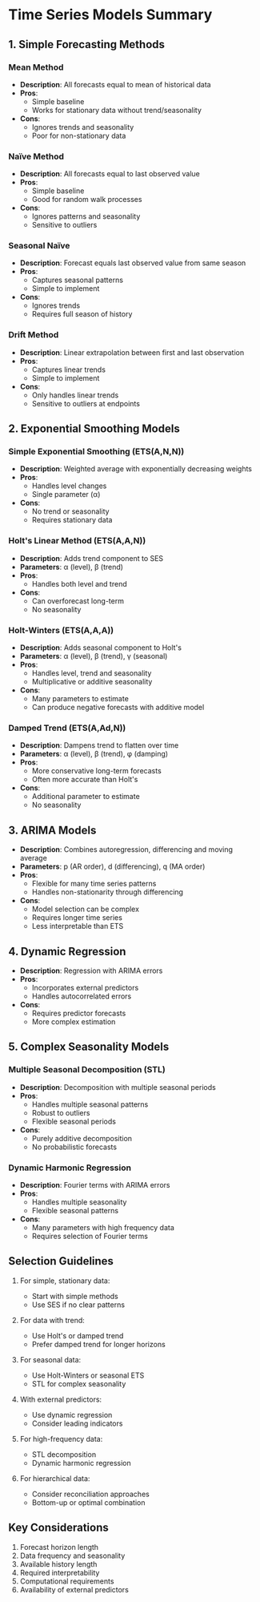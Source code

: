 
# Time Series Models Summary

## 1. Simple Forecasting Methods

### Mean Method
- **Description**: All forecasts equal to mean of historical data
- **Pros**:
  - Simple baseline
  - Works for stationary data without trend/seasonality
- **Cons**:
  - Ignores trends and seasonality
  - Poor for non-stationary data

### Naïve Method 
- **Description**: All forecasts equal to last observed value
- **Pros**:
  - Simple baseline
  - Good for random walk processes
- **Cons**:
  - Ignores patterns and seasonality
  - Sensitive to outliers

### Seasonal Naïve
- **Description**: Forecast equals last observed value from same season
- **Pros**:
  - Captures seasonal patterns
  - Simple to implement
- **Cons**:
  - Ignores trends
  - Requires full season of history

### Drift Method
- **Description**: Linear extrapolation between first and last observation
- **Pros**:
  - Captures linear trends
  - Simple to implement
- **Cons**:
  - Only handles linear trends
  - Sensitive to outliers at endpoints

## 2. Exponential Smoothing Models

### Simple Exponential Smoothing (ETS(A,N,N))
- **Description**: Weighted average with exponentially decreasing weights
- **Pros**:
  - Handles level changes
  - Single parameter (α)
- **Cons**:
  - No trend or seasonality
  - Requires stationary data

### Holt's Linear Method (ETS(A,A,N))
- **Description**: Adds trend component to SES
- **Parameters**: α (level), β (trend)
- **Pros**:
  - Handles both level and trend
- **Cons**:
  - Can overforecast long-term
  - No seasonality

### Holt-Winters (ETS(A,A,A))
- **Description**: Adds seasonal component to Holt's
- **Parameters**: α (level), β (trend), γ (seasonal)
- **Pros**:
  - Handles level, trend and seasonality
  - Multiplicative or additive seasonality
- **Cons**:
  - Many parameters to estimate
  - Can produce negative forecasts with additive model

### Damped Trend (ETS(A,Ad,N))
- **Description**: Dampens trend to flatten over time
- **Parameters**: α (level), β (trend), φ (damping)
- **Pros**:
  - More conservative long-term forecasts
  - Often more accurate than Holt's
- **Cons**:
  - Additional parameter to estimate
  - No seasonality

## 3. ARIMA Models
- **Description**: Combines autoregression, differencing and moving average
- **Parameters**: p (AR order), d (differencing), q (MA order)
- **Pros**:
  - Flexible for many time series patterns
  - Handles non-stationarity through differencing
- **Cons**:
  - Model selection can be complex
  - Requires longer time series
  - Less interpretable than ETS

## 4. Dynamic Regression
- **Description**: Regression with ARIMA errors
- **Pros**:
  - Incorporates external predictors
  - Handles autocorrelated errors
- **Cons**:
  - Requires predictor forecasts
  - More complex estimation

## 5. Complex Seasonality Models

### Multiple Seasonal Decomposition (STL)
- **Description**: Decomposition with multiple seasonal periods
- **Pros**:
  - Handles multiple seasonal patterns
  - Robust to outliers
  - Flexible seasonal periods
- **Cons**:
  - Purely additive decomposition
  - No probabilistic forecasts

### Dynamic Harmonic Regression
- **Description**: Fourier terms with ARIMA errors
- **Pros**:
  - Handles multiple seasonality
  - Flexible seasonal patterns
- **Cons**:
  - Many parameters with high frequency data
  - Requires selection of Fourier terms

## Selection Guidelines

1. For simple, stationary data:
   - Start with simple methods
   - Use SES if no clear patterns

2. For data with trend:
   - Use Holt's or damped trend
   - Prefer damped trend for longer horizons

3. For seasonal data:
   - Use Holt-Winters or seasonal ETS
   - STL for complex seasonality

4. With external predictors:
   - Use dynamic regression
   - Consider leading indicators

5. For high-frequency data:
   - STL decomposition
   - Dynamic harmonic regression

6. For hierarchical data:
   - Consider reconciliation approaches
   - Bottom-up or optimal combination

## Key Considerations
1. Forecast horizon length
2. Data frequency and seasonality
3. Available history length
4. Required interpretability
5. Computational requirements
6. Availability of external predictors